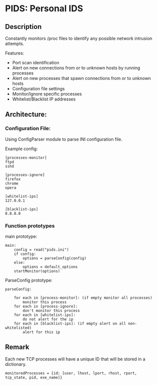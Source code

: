 PIDS: Personal IDS
===============================

Description
----------------

Constantly monitors /proc files to identify any possible network intrusion attempts.

Features:

* Port scan identification
* Alert on new connections from or to unknown hosts by running processes
* Alert on new processes that spawn connections from or to unknown hosts
* Configuration file settings
* Monitor/Ignore specific processes
* Whitelist/Blacklist IP addresses

Architecture:
-----------------

### Configuration File:

Using ConfigParser module to parse INI configuration file.

Example config:

    [processes-monitor]
    ftpd
    sshd

    [processes-ignore]
    firefox
    chrome
    opera

    [whitelist-ips]
    127.0.0.1

    [blacklist-ips]
    8.8.8.8

### Function prototypes

main prototype:

    main:
        config = read("pids.ini")
        if config:
            options = parseConfig(config)
        else:
            options = default_options
        startMonitor(options)



ParseConfig prototype:

    parseConfig:

        for each in [process-monitor]: (if empty monitor all processes)
            monitor this process
        for each in [process-ignore]:
            don't monitor this process
        for each in [whitelist-ips]:
            do not alert for the ip
        for each in [blacklist-ips]: (if empty alert on all non-whitelisted)
            alert for this ip

## Remark

Each new TCP processes will have a unique ID that will be stored in a dictionary.    

    monitoredProcesses = {id: [user, lhost, lport, rhost, rport, tcp_state, pid, exe_name]}
